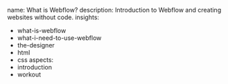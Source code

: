 name: What is Webflow?
description: Introduction to Webflow and creating websites without code.
insights:
  - what-is-webflow
  - what-i-need-to-use-webflow
  - the-designer
  - html
  - css
aspects:
  - introduction
  - workout
 
